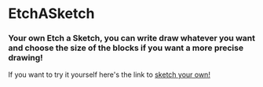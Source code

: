 # EtchASketch

### Your own Etch a Sketch, you can write draw whatever you want and choose the size of the blocks if you want a more precise drawing!

If you want to try it yourself here's the link to [sketch your own!](https://developer.mozilla.org/en-US/docs/Web/HTML)
